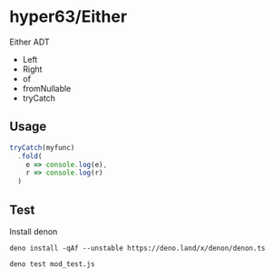 # hyper63/Either

Either ADT

* Left
* Right
* of
* fromNullable
* tryCatch

## Usage

``` js
tryCatch(myfunc)
  .fold(
    e => console.log(e),
    r => console.log(r)
  )
```

## Test

Install denon

```
deno install -qAf --unstable https://deno.land/x/denon/denon.ts
```

```
deno test mod_test.js
```


